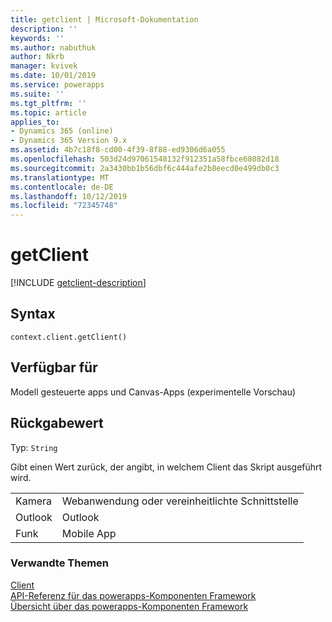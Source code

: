 ```yaml
---
title: getclient | Microsoft-Dokumentation
description: ''
keywords: ''
ms.author: nabuthuk
author: Nkrb
manager: kvivek
ms.date: 10/01/2019
ms.service: powerapps
ms.suite: ''
ms.tgt_pltfrm: ''
ms.topic: article
applies_to:
- Dynamics 365 (online)
- Dynamics 365 Version 9.x
ms.assetid: 4b7c18f8-cd00-4f39-8f88-ed9306d6a055
ms.openlocfilehash: 503d24d97061548132f912351a58fbce68082d18
ms.sourcegitcommit: 2a3430bb1b56dbf6c444afe2b8eecd0e499db0c3
ms.translationtype: MT
ms.contentlocale: de-DE
ms.lasthandoff: 10/12/2019
ms.locfileid: "72345748"
---
```

# <a name="getclient"></a>getClient

[!INCLUDE [getclient-description](includes/getclient-description.md)]

## <a name="syntax"></a>Syntax

`context.client.getClient()`

## <a name="available-for"></a>Verfügbar für 

Modell gesteuerte apps und Canvas-Apps (experimentelle Vorschau) 



## <a name="return-value"></a>Rückgabewert

Typ: `String`

Gibt einen Wert zurück, der angibt, in welchem Client das Skript ausgeführt wird.

|||
|-----|-----|
|Kamera| Webanwendung oder vereinheitlichte Schnittstelle|
|Outlook| Outlook|
|Funk| Mobile App|



### <a name="related-topics"></a>Verwandte Themen

[Client](../client.md)<br/>
[API-Referenz für das powerapps-Komponenten Framework](../../reference/index.md)<br/>
[Übersicht über das powerapps-Komponenten Framework](../../overview.md)
